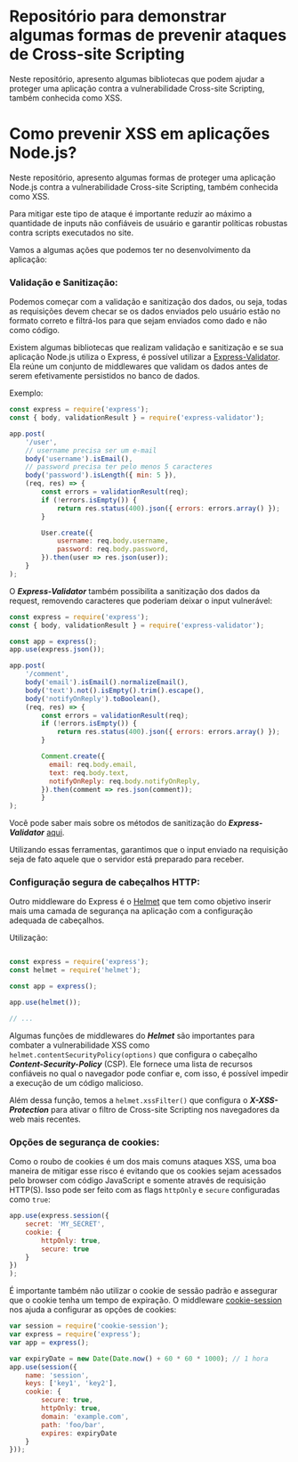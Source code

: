 # Repositório para demonstrar algumas formas de prevenir ataques de Cross-site Scripting

Neste repositório, apresento algumas bibliotecas que podem ajudar a proteger uma aplicação contra a vulnerabilidade Cross-site Scripting, também conhecida como XSS.

# Como prevenir XSS em aplicações Node.js?

Neste repositório, apresento algumas formas de proteger uma aplicação Node.js contra a vulnerabilidade Cross-site Scripting, também conhecida como XSS.

Para mitigar este tipo de ataque é importante reduzir ao máximo a quantidade de inputs não confiáveis de usuário e garantir políticas robustas contra scripts executados no site. 

Vamos a algumas ações que podemos ter no desenvolvimento da aplicação:

### Validação e Sanitização:

Podemos começar com a validação e sanitização dos dados, ou seja, todas as requisições devem checar se os dados enviados pelo usuário estão no formato correto e filtrá-los para que sejam enviados como dado e não como código. 

Existem algumas bibliotecas que realizam validação e sanitização e se sua aplicação Node.js utiliza o Express, é possível utilizar a [Express-Validator](https://github.com/express-validator/express-validator). Ela reúne um conjunto de middlewares que validam os dados antes de serem efetivamente persistidos no banco de dados.  

Exemplo:

```js
const express = require('express');
const { body, validationResult } = require('express-validator');

app.post(
    '/user',
    // username precisa ser um e-mail
    body('username').isEmail(),
    // password precisa ter pelo menos 5 caracteres
    body('password').isLength({ min: 5 }),
    (req, res) => {
        const errors = validationResult(req);
        if (!errors.isEmpty()) {
            return res.status(400).json({ errors: errors.array() });
        }

        User.create({
            username: req.body.username,
            password: req.body.password,
        }).then(user => res.json(user));
    }
); 

```

O ***Express-Validator*** também possibilita a sanitização dos dados da request, removendo caracteres que poderiam deixar o input vulnerável:

```js
const express = require('express');
const { body, validationResult } = require('express-validator');

const app = express();
app.use(express.json());

app.post(
    '/comment',
    body('email').isEmail().normalizeEmail(),
    body('text').not().isEmpty().trim().escape(),
    body('notifyOnReply').toBoolean(),
    (req, res) => {
        const errors = validationResult(req);
        if (!errors.isEmpty()) {
            return res.status(400).json({ errors: errors.array() });
        }

        Comment.create({
          email: req.body.email,
          text: req.body.text,
          notifyOnReply: req.body.notifyOnReply,
        }).then(comment => res.json(comment));
        }
);
```

Você pode saber mais sobre os métodos de sanitização do ***Express-Validator*** [aqui](https://github.com/validatorjs/validator.js#sanitizers).

Utilizando essas ferramentas, garantimos que o input enviado na requisição seja de fato aquele que o servidor está preparado para receber. 

### Configuração segura de cabeçalhos HTTP:

Outro middleware do Express é o [Helmet](https://github.com/helmetjs/helmet/) que tem como objetivo inserir mais uma camada de segurança na aplicação com a configuração adequada de cabeçalhos. 

Utilização:

```js

const express = require('express');
const helmet = require('helmet');

const app = express();

app.use(helmet());

// ...

```

Algumas funções de middlewares do ***Helmet*** são importantes para combater a vulnerabilidade XSS como `helmet.contentSecurityPolicy(options)` que configura o cabeçalho ***Content-Security-Policy*** (CSP). Ele fornece uma lista de recursos confiáveis no qual o navegador pode confiar e, com isso, é possível impedir a execução de um código malicioso. 

Além dessa função, temos a `helmet.xssFilter()` que configura o ***X-XSS-Protection*** para ativar o filtro de Cross-site Scripting nos navegadores da web mais recentes.

### Opções de segurança de cookies:

Como o roubo de cookies é um dos mais comuns ataques XSS, uma boa maneira de mitigar esse risco é evitando que os cookies sejam acessados pelo browser com código JavaScript e somente através de requisição HTTP(S). Isso pode ser feito com as flags `httpOnly` e `secure` configuradas como `true`:

```js
app.use(express.session({
    secret: 'MY_SECRET',
    cookie: {
        httpOnly: true,
        secure: true
    }
})
);
```

É importante também não utilizar o cookie de sessão padrão e assegurar que o cookie tenha um tempo de expiração. O middleware  [cookie-session](https://www.npmjs.com/package/cookie-session) nos ajuda a configurar as opções de cookies:

```js
var session = require('cookie-session');
var express = require('express');
var app = express();

var expiryDate = new Date(Date.now() + 60 * 60 * 1000); // 1 hora
app.use(session({
    name: 'session',
    keys: ['key1', 'key2'],
    cookie: { 
        secure: true,
        httpOnly: true,
        domain: 'example.com',
        path: 'foo/bar',
        expires: expiryDate
    }
}));
```